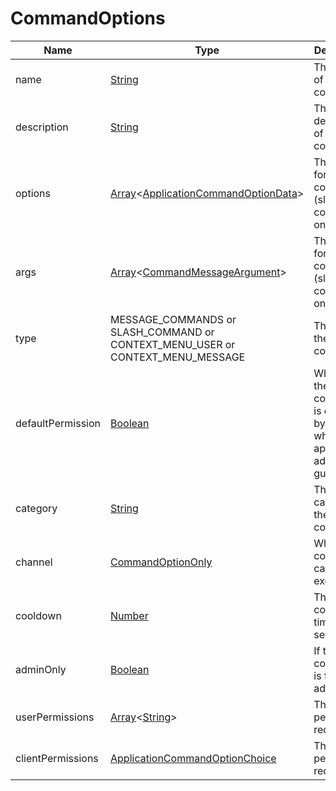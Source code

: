 # CommandOptions

| Name              | Type                                                                                                                                                                                                             | Description                                                                | Default | Optional |
| ----------------- | ---------------------------------------------------------------------------------------------------------------------------------------------------------------------------------------------------------------- | -------------------------------------------------------------------------- | ------- | -------- |
| name              | [String](https://developer.mozilla.org/en-US/docs/Web/JavaScript/Reference/Global_Objects/String)                                                                                                                | The name of the command                                                    | None    |          |
| description       | [String](https://developer.mozilla.org/en-US/docs/Web/JavaScript/Reference/Global_Objects/String)                                                                                                                | The description of the command                                             | None    | ✓        |
| options           | [Array](https://developer.mozilla.org/en-US/docs/Web/JavaScript/Reference/Global_Objects/Array)\<[ApplicationCommandOptionData](https://discord.js.org/#/docs/main/stable/typedef/ApplicationCommandOptionData)> | The options for command (slash-commands only)                              | None    | ✓        |
| args              | [Array](https://developer.mozilla.org/en-US/docs/Web/JavaScript/Reference/Global_Objects/Array)\<[CommandMessageArgument](./CommandMessageArgument.md)>                                                          | The options for command (slash-commands only)                              | None    | ✓        |
| type              | MESSAGE_COMMANDS or SLASH_COMMAND or CONTEXT_MENU_USER or CONTEXT_MENU_MESSAGE                                                                                                                                   | The type of the command                                                    | None    | ✓        |
| defaultPermission | [Boolean](https://developer.mozilla.org/en-US/docs/Web/JavaScript/Reference/Global_Objects/Boolean)                                                                                                              | Whether the command is enabled by default when the app is added to a guild |         |          |
| category          | [String](https://developer.mozilla.org/en-US/docs/Web/JavaScript/Reference/Global_Objects/String)                                                                                                                | The category of the command                                                | None    | ✓        |
| channel           | [CommandOptionOnly](./CommandOptionOnly.md)                                                                                                                                                                      | Whre the command can be executed                                           | None    | ✓        |
| cooldown          | [Number](https://developer.mozilla.org/en-US/docs/Web/JavaScript/Reference/Global_Objects/Number)                                                                                                                | The cooldown time in seconde                                               | 0       | ✓        |
| adminOnly         | [Boolean](https://developer.mozilla.org/en-US/docs/Web/JavaScript/Reference/Global_Objects/Boolean)                                                                                                              | If the command is for bot admins only                                      | 0       | ✓        |
| userPermissions   | [Array](https://developer.mozilla.org/en-US/docs/Web/JavaScript/Reference/Global_Objects/Array)\<[String](https://developer.mozilla.org/en-US/docs/Web/JavaScript/Reference/Global_Objects/String)>              | The user permissions required                                              | []      | ✓        |
| clientPermissions | [ApplicationCommandOptionChoice](https://discord.js.org/#/docs/main/stable/typedef/ApplicationCommandOptionChoice)                                                                                               | The bot permissions required                                               | []      | ✓        |
